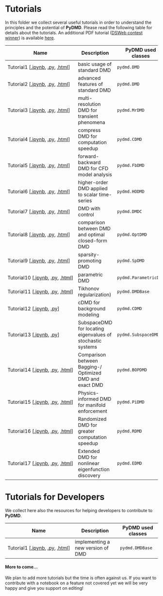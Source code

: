 # Tutorials

In this folder we collect several useful tutorials in order to understand the principles and the potential of **PyDMD**. Please read the following table for details about the tutorials.
An additional PDF tutorial ([DSWeb contest winner](https://dsweb.siam.org/The-Magazine/All-Issues/dsweb-2019-contest-tutorials-on-dynamical-systems-software)) is available [here](tutorial_dsweb.pdf).


| Name                                                                                                                                                                                      | Description                                                        | PyDMD used classes    |
|-------------------------------------------------------------------------------------------------------------------------------------------------------------------------------------------|--------------------------------------------------------------------|-----------------------|
| Tutorial1&#160;[[.ipynb](tutorial1/tutorial-1-dmd.ipynb),&#160;[.py](tutorial1/tutorial-1-dmd.py),&#160;[.html](http://pydmd.github.io/PyDMD/tutorial1dmd.html)]                        | basic usage of standard DMD                                        | `pydmd.DMD`           |
| Tutorial2&#160;[[.ipynb](tutorial2/tutorial-2-adv-dmd.ipynb),&#160;[.py](tutorial2/tutorial-2-adv-dmd.py),&#160;[.html](http://pydmd.github.io/PyDMD/tutorial2advdmd.html)]             | advanced features of standard DMD                                  | `pydmd.DMD`           |
| Tutorial3&#160;[[.ipynb](tutorial3/tutorial-3-mrdmd.ipynb),&#160;[.py](tutorial3/tutorial-3-mrdmd.py),&#160;[.html](http://pydmd.github.io/PyDMD/tutorial3mrdmd.html)]                  | multi-resolution DMD for transient phenomena                       | `pydmd.MrDMD`         |
| Tutorial4&#160;[[.ipynb](tutorial4/tutorial-4-cdmd.ipynb),&#160;[.py](tutorial4/tutorial-4-cdmd.py),&#160;[.html](http://pydmd.github.io/PyDMD/tutorial4cdmd.html)]                     | compress DMD for computation speedup                               | `pydmd.CDMD`          |
| Tutorial5&#160;[[.ipynb](tutorial5/tutorial-5-fbdmd.ipynb),&#160;[.py](tutorial5/tutorial-5-fbdmd.py),&#160;[.html](http://pydmd.github.io/PyDMD/tutorial5fbdmd.html)]                  | forward-backward DMD for CFD model analysis                        | `pydmd.FbDMD`         |
| Tutorial6&#160;[[.ipynb](tutorial6/tutorial-6-hodmd.ipynb),&#160;[.py](tutorial6/tutorial-6-hodmd.py),&#160;[.html](http://pydmd.github.io/PyDMD/tutorial6hodmd.html)]                  | higher-order DMD applied to scalar time-series                     | `pydmd.HODMD`         |
| Tutorial7&#160;[[.ipynb](tutorial7/tutorial-7-dmdc.ipynb),&#160;[.py](tutorial7/tutorial-7-dmdc.py),&#160;[.html](http://pydmd.github.io/PyDMD/tutorial7dmdc.html)]                     | DMD with control                                                   | `pydmd.DMDC`          |
| Tutorial8&#160;[[.ipynb](tutorial8/tutorial-8-comparisons.ipynb),&#160;[.py](tutorial8/tutorial-8-comparisons.py),&#160;[.html](http://pydmd.github.io/PyDMD/tutorial8comparison.html)] | comparison between DMD and optimal closed-form DMD                 | `pydmd.OptDMD`        |
| Tutorial9&#160;[[.ipynb](tutorial9/tutorial-9-spdmd.ipynb),&#160;[.py](tutorial9/tutorial-9-spdmd.py),&#160;[.html](http://pydmd.github.io/PyDMD/tutorial9spdmd.html)]                  | sparsity-promoting DMD                                             | `pydmd.SpDMD`         |
| Tutorial10&#160;[[.ipynb](tutorial10/tutorial-10-paramdmd.ipynb),&#160;[.py](tutorial10/tutorial-10-paramdmd.py),&#160;[.html](http://pydmd.github.io/PyDMD/tutorial10paramdmd.html)]   | parametric DMD                                                     | `pydmd.ParametricDMD` |
| Tutorial11&#160;[[.ipynb](tutorial10/tutorial-11-regularization.ipynb),&#160;[.py](tutorial11/tutorial-11-regularization.py),&#160;[.html](http://pydmd.github.io/PyDMD/tutorial11regularization.html)]   | Tikhonov regularization)                                      | `pydmd.DMDBase` |
| Tutorial12&#160;[[.ipynb](tutorial12/tutorial-12-cdmd.ipynb),&#160;[.py](tutorial12/tutorial-12-cdmd.py)]                                                                                 | cDMD for background modeling                                       | `pydmd.CDMD`          |
| Tutorial13&#160;[[.ipynb](tutorial13/tutorial-13-subspacedmd.ipynb),&#160;[.py](tutorial13/tutorial-13-subspacedmd.py)]                                                                   | SubspaceDMD for locating eigenvalues of stochastic systems         | `pydmd.SubspaceDMD`   |
| Tutorial14&#160;[[.ipynb](tutorial14/tutorial-14-bop-dmd.ipynb),&#160;[.py](tutorial14/tutorial-14-bop-dmd.py),&#160;[.html](http://pydmd.github.io/PyDMD/tutorial14-bop-dmd.html)]     | Comparison between Bagging-/ Optimized DMD and exact DMD | `pydmd.BOPDMD`        |
| Tutorial15&#160;[[.ipynb](tutorial15/tutorial-15-pidmd.ipynb),&#160;[.py](tutorial15/tutorial-15-pidmd.py),&#160;[.html](http://pydmd.github.io/PyDMD/tutorial15-pidmd.html)]     | Physics-informed DMD for manifold enforcement | `pydmd.PiDMD`        |
| Tutorial16&#160;[[.ipynb](tutorial16/tutorial-16-rdmd.ipynb),&#160;[.py](tutorial16/tutorial-16-rdmd.py),&#160;[.html](http://pydmd.github.io/PyDMD/tutorial16-rdmd.html)]     | Randomized DMD for greater computation speedup | `pydmd.RDMD`        |
| Tutorial17&#160;[[.ipynb](tutorial17/tutorial-17-edmd.ipynb),&#160;[.py](tutorial17/tutorial-17-edmd.py),&#160;[.html](http://pydmd.github.io/PyDMD/tutorial17-edmd.html)]     | Extended DMD for nonlinear eigenfunction discovery | `pydmd.EDMD`        |



# Tutorials for Developers

We collect here also the resources for helping developers to contribute to **PyDMD**.


| Name  | Description   | PyDMD used classes |
|-------|---------------|--------------------|
| Tutorial1&#160;[[.ipynb](developers-tutorial1/developers-help-1.ipynb),&#160;[.py](developers-tutorial1/developers-help-1.py),&#160;[.html](http://pydmd.github.io/PyDMD/dev-tutorial1.html)]| implementing a new version of DMD | `pydmd.DMDBase` |



#### More to come...
We plan to add more tutorials but the time is often against us. If you want to contribute with a notebook on a feature not covered yet we will be very happy and give you support on editing!
